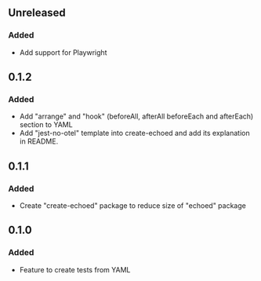 ## Unreleased
### Added
- Add support for Playwright

## 0.1.2
### Added
- Add "arrange" and "hook" (beforeAll, afterAll beforeEach and afterEach) section to YAML
- Add "jest-no-otel" template into create-echoed and add its explanation in README.

## 0.1.1
### Added
- Create "create-echoed" package to reduce size of "echoed" package

## 0.1.0
### Added
- Feature to create tests from YAML
